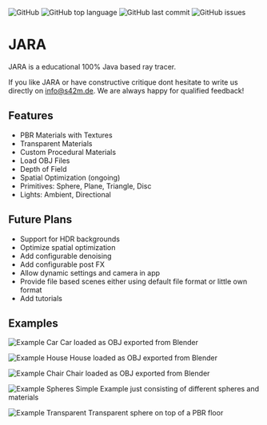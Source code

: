 ![GitHub](https://img.shields.io/github/license/studio42gmbh/jara)
![GitHub top language](https://img.shields.io/github/languages/top/studio42gmbh/jara)
![GitHub last commit](https://img.shields.io/github/last-commit/studio42gmbh/jara)
![GitHub issues](https://img.shields.io/github/issues/studio42gmbh/jara)

# JARA

JARA is a educational 100% Java based ray tracer.

If you like JARA or have constructive critique dont hesitate to write us directly on info@s42m.de. We are always happy for qualified feedback!

## Features

* PBR Materials with Textures
* Transparent Materials
* Custom Procedural Materials
* Load OBJ Files
* Depth of Field
* Spatial Optimization (ongoing)
* Primitives: Sphere, Plane, Triangle, Disc
* Lights: Ambient, Directional

## Future Plans

* Support for HDR backgrounds
* Optimize spatial optimization
* Add configurable denoising
* Add configurable post FX
* Allow dynamic settings and camera in app
* Provide file based scenes either using default file format or little own format
* Add tutorials

## Examples

![Example Car](https://studio42gmbh.github.io/jara/images/jara-meshtest-2020-07-27-14-45-46.jpg)
Car loaded as OBJ exported from Blender

![Example House](https://studio42gmbh.github.io/jara/images/jara-meshtest2-2020-07-26-15-28-20.jpg)
House loaded as OBJ exported from Blender

![Example Chair](https://studio42gmbh.github.io/jara/images/jara-chairstill-2020-12-27-22-29-50.jpg)
Chair loaded as OBJ exported from Blender

![Example Spheres](https://studio42gmbh.github.io/jara/images/jara-spheres-2020-12-27-23-58-37.jpg)
Simple Example just consisting of different spheres and materials

![Example Transparent](https://studio42gmbh.github.io/jara/images/jara-transparent-2020-12-27-22-51-59.jpg)
Transparent sphere on top of a PBR floor
